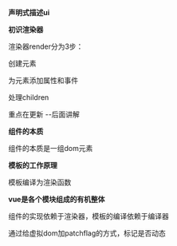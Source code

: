 **声明式描述ui**

**初识渲染器**

渲染器render分为3步：

创建元素

为元素添加属性和事件

处理children

重点在更新 --后面讲解

**组件的本质**

组件的本质是一组dom元素

**模板的工作原理**

模板编译为渲染函数

**vue是各个模块组成的有机整体**

组件的实现依赖于渲染器，模板的编译依赖于编译器

通过给虚拟dom加patchflag的方式，标记是否动态


